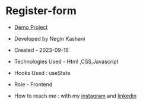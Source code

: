 # Register-form


- [Demo Project](https://neginkashani.github.io/Register-form/)

- Developed by Negin Kashani

- Created - 2023-09-16

- Technologies Used - Html ,CSS,Javascript 

- Hooks Used : useState 

- Role - Frontend

- How to reach me : with my [instagram](https://instagram.com/negin_kashweb?igshid=NTc4MTIwNjQ2YQ==
) and [linkedin](https://www.linkedin.com/in/negin-kashani-567840b8)
